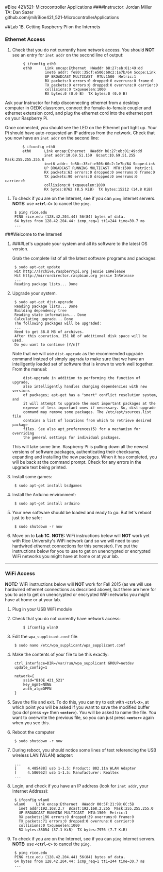 #Bioe 421/521: Microcontroller Applications
####Instructor: Jordan Miller<br>TA: Dan Sazer<br>github.com/jmil/Bioe421_521-MicrocontrollerApplications

##Lab 1B. Getting Raspberry Pi on the Internets

### Ethernet Access


1. Check that you do not currently have network access. You should **NOT** see an entry for `inet addr` on the second line of output:

			$ ifconfig eth0
			eth0      Link encap:Ethernet  HWaddr b8:27:eb:01:49:dd  
			          inet6 addr: fe80::35cf:e506:60c2:1e7b/64 Scope:Link
			          UP BROADCAST MULTICAST  MTU:1500  Metric:1
			          RX packets:0 errors:0 dropped:0 overruns:0 frame:0
			          TX packets:0 errors:0 dropped:0 overruns:0 carrier:0
			          collisions:0 txqueuelen:1000 
			          RX bytes:0 (0.0 B)  TX bytes:0 (0.0 B)



Ask your Instructor for help disconnecting ethernet from a desktop computer in OEDK classroom, connect the female-to-female coupler and ethernet extension cord, and plug the ethernet cord into the ethernet port on your Raspberry Pi. 

Once connected, you should see the LED on the Ethernet port light up. Your Pi should have auto-requested an IP address from the network. Check that you now have an `inet addr` on the second line:

			$ ifconfig eth0
			eth0      Link encap:Ethernet  HWaddr b8:27:eb:01:49:dd  
			          inet addr:10.69.51.159  Bcast:10.69.51.255  Mask:255.255.255.0
			          inet6 addr: fe80::35cf:e506:60c2:1e7b/64 Scope:Link
			          UP BROADCAST RUNNING MULTICAST  MTU:1500  Metric:1
			          RX packets:63 errors:0 dropped:0 overruns:0 frame:0
			          TX packets:90 errors:0 dropped:0 overruns:0 carrier:0
			          collisions:0 txqueuelen:1000 
			          RX bytes:8762 (8.5 KiB)  TX bytes:15212 (14.8 KiB)

1. To check if you are on the Internet, see if you can `ping` internet servers. **NOTE:** use **`<ctrl-C>`** to cancel the `ping`.

		$ ping rice.edu
		PING rice.edu (128.42.204.44) 56(84) bytes of data.
		64 bytes from 128.42.204.44: icmp_req=1 tt1=244 time=30.7 ms
		...



###Welcome to the Internet!


1. ####Let's upgrade your system and all its software to the latest OS version.

	Grab the complete list of all the latest software programs and packages:

		$ sudo apt-get update
		Hit http://archive.raspberrypi.org jessie InRelease
		Hit http://mirrordirector.raspbian.org jessie InRelease
		...
		Reading package lists... Done                                                                                                                                                                                                          

1. Upgrade your system.

		$ sudo apt-get dist-upgrade
		Reading package lists... Done
		Building dependency tree
		Reading state information... Done
		Calculating upgrade... Done
		The following packages will be upgraded:
		...
		Need to get 38.8 MB of archives.
		After this operation, 151 kB of additional disk space will be used.
		Do you want to continue [Y/n]?
		
	Note that we will use `dist-upgrade` as the recommended upgrade command instead of simply `upgrade` to make sure that we have an intelligently loaded set of software that is known to work well together. From the manual:
			
			dist-upgrade in addition to performing the function of upgrade,
			also intelligently handles changing dependencies with new versions
			of packages; apt-get has a "smart" conflict resolution system, and
			it will attempt to upgrade the most important packages at the
			expense of less important ones if necessary. So, dist-upgrade
			command may remove some packages. The /etc/apt/sources.list file
			contains a list of locations from which to retrieve desired package
			files. See also apt_preferences(5) for a mechanism for overriding
			the general settings for individual packages. 
			
	This will take some time. Raspberry Pi is pulling down all the newest versions of software packages, authenticating their checksums, expanding and installing the new packages. When it has completed, you will be back at the command prompt. Check for any errors in the upgrade text being printed.

1. Install some games:

		$ sudo apt-get install bsdgames

1. Install the Arduino environment:

		$ sudo apt-get install arduino


1. Your new software should be loaded and ready to go. But let's reboot just to be safe:

		$ sudo shutdown -r now


1. Move on to **Lab 1C**. **NOTE:** WiFi instructions below will **NOT** work yet with Rice University's WiFi network (and so we will need to use hardwired ethernet connections for this semester). I've put the instructions below for you to use to get on unencrypted or encrypted WiFi networks you might have at home or at your lab.



___

### WiFi Access

**NOTE:** WiFi instructions below will **NOT** work for Fall 2015 (as we will use hardwired ethernet connections as described above), but there are here for you to use to get on unencrypted or encrypted WiFi networks you might have at home or at your lab.

1. Plug in your USB WiFi module
1. Check that you do not currently have network access:

			$ ifconfig wlan0


1. Edit the `wpa_supplicant.conf` file:

		$ sudo nano /etc/wpa_supplicant/wpa_supplicant.conf
		

1. Make the contents of your file to be this exactly:

		ctrl_interface=DIR=/var/run/wpa_supplicant GROUP=netdev
		update_config=1

		network={
			ssid="BIOE_421_521"
			key_mgmt=NONE
			auth_alg=OPEN
		}


1. Save the file and exit. To do this, you can try to exit with **`<ctrl-X>`**, at which point you will be asked if you want to save the modified buffer (you do! press **`<y>`** then **`<enter>`**). You will be asked to name the file. You want to overwrite the previous file, so you can just press **`<enter>`** again when you see this.
1. Reboot the computer
		
		$ sudo shutdown -r now

1. During reboot, you should notice some lines of text referencing the USB wireless LAN (WLAN) adapter:

		...
		[     4.485488] usb 1-1.5: Product: 802.11n WLAN Adapter
		[     4.506962] usb 1-1.5: Manufacturer: Realtex
		...


1. Login, and check if you have an IP address (look for `inet addr`, your Internet Address):

		$ ifconfig wlan0
		wlan0     Link encap:Ethernet  HWaddr 00:5F:21:98:6C:5B  
          inet addr:192.168.2.7  Bcast:192.168.2.255  Mask:255.255.255.0
          UP BROADCAST RUNNING MULTICAST  MTU:1500  Metric:1
          RX packets:196 errors:0 dropped:39 overruns:0 frame:0
          TX packets:71 errors:0 dropped:0 overruns:0 carrier:0
          collisions:0 txqueuelen:1000 
          RX bytes:38054 (37.1 KiB)  TX bytes:7976 (7.7 KiB)


1. To check if you are on the Internet, see if you can `ping` internet servers. **NOTE:** use **`<ctrl-C>`** to cancel the `ping`.

		$ ping rice.edu
		PING rice.edu (128.42.204.44) 56(84) bytes of data.
		64 bytes from 128.42.204.44: icmp_req=1 tt1=244 time=30.7 ms
		...
